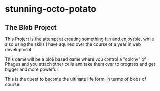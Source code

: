 # stunning-octo-potato

## The Blob Project

This Project is the attempt at creating something fun and enjoyable, while also using the skills I have aquired over the course of a year in web development. 

This game will be a blob based game where you control a "colony" of Phages and you attach other cells and take them over to progress and get bigger and more powerful. 

This is the quest to become the ultimate life form, in terms of blobs of course.  
